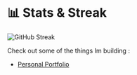 # 📊 Stats & Streak
<p>
  <img src="https://github-readme-streak-stats.herokuapp.com/?user=yuefii&theme=tokyonight" alt="GitHub Streak" />
</p>

Check out some of the things Im building :
- [Personal Portfolio](https://www.yuefii.site)
